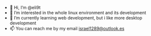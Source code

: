 - 👋 Hi, I’m @eli9t
- 👀 I’m interested in the whole linux environment and its development
- 🌱 I’m currently learning web development, but i like more desktop development
- 📫 You can reach me by my email israel1289@outlook.es

<!---
eli9t/eli9t is a ✨ special ✨ repository because its `README.md` (this file) appears on your GitHub profile.
You can click the Preview link to take a look at your changes.
--->
